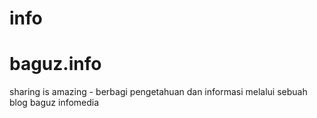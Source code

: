 # info
# baguz.info
sharing is amazing - berbagi pengetahuan dan informasi melalui sebuah blog baguz infomedia

